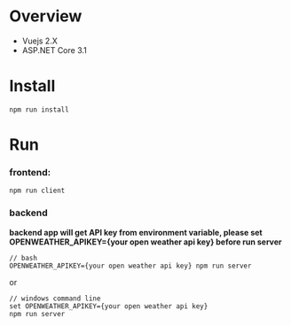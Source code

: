 # Overview
- Vuejs 2.X
- ASP.NET Core 3.1
# Install
```shell
npm run install
```
# Run
### frontend:
```shell
npm run client
```

### backend
**backend app will get API key from environment variable, please set OPENWEATHER_APIKEY={your open weather api key} before run server**
```shell
// bash
OPENWEATHER_APIKEY={your open weather api key} npm run server
```
or
```shell
// windows command line 
set OPENWEATHER_APIKEY={your open weather api key}
npm run server
```

